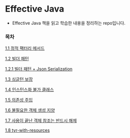 # Effective Java
* Effective Java 책을 읽고 학습한 내용을 정리하는 repo입니다.

### 목차
[1.1 정적 팩터리 메서드](https://github.com/JisooOh94/study/blob/master/Effective%20Java/Content/1.1%20%EC%A0%95%EC%A0%81%ED%8C%A9%ED%84%B0%EB%A6%AC%EB%A9%94%EC%84%9C%EB%93%9C.md)

[1.2 빌더 패턴](https://github.com/JisooOh94/study/blob/master/Effective%20Java/Content/1.2%20%EB%B9%8C%EB%8D%94%ED%8C%A8%ED%84%B4.md)

[1.2.1 빌더 패턴 + Json Serialization](https://github.com/JisooOh94/study/blob/master/Effective%20Java/Content/1.2.1%20%EB%B9%8C%EB%8D%94%ED%8C%A8%ED%84%B4%20%2B%20Json_serialization.md)

[1.3 싱글턴 보장](https://github.com/JisooOh94/study/blob/master/Effective%20Java/Content/1.3%20%EC%8B%B1%EA%B8%80%ED%84%B4%20%EB%B3%B4%EC%9E%A5.md)

[1.4 인스턴스화 불가 클래스](https://github.com/JisooOh94/study/blob/master/Effective%20Java/Content/1.4%20%EC%9D%B8%EC%8A%A4%ED%84%B4%EC%8A%A4%20%EB%B6%88%EA%B0%80%20%ED%81%B4%EB%9E%98%EC%8A%A4.md)

[1.5 의존성 주입](https://github.com/JisooOh94/study/blob/master/Effective%20Java/Content/1.5%20%EC%9D%98%EC%A1%B4%EC%84%B1%20%EC%A3%BC%EC%9E%85.md)

[1.6 불필요한 객체 생성 지양](https://github.com/JisooOh94/study/blob/master/Effective%20Java/Content/1.6%20%EB%B6%88%ED%95%84%EC%9A%94%ED%96%94%20%EA%B0%9D%EC%B2%B4%20%EC%83%9D%EC%84%B1%20%EC%A7%80%EC%96%91.md)

[1.7 사용이 끝난 객체 참조는 반드시 해제](https://github.com/JisooOh94/study/blob/master/Effective%20Java/Content/1.7%20%EB%8B%A4%20%EC%93%B4%20%EA%B0%9D%EC%B2%B4%20%EC%B0%B8%EC%A1%B0%EB%A5%BC%20%ED%95%B4%EC%A0%9C%ED%95%98%EB%9D%BC.md)

[1.8 tyr-with-resources]()